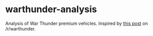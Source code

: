 # warthunder-analysis
Analysis of War Thunder premium vehicles. Inspired by [this post](https://www.reddit.com/r/Warthunder/comments/bltmwq/i_counted_how_much_would_every_premium_vehicle/) on /r/warthunder.